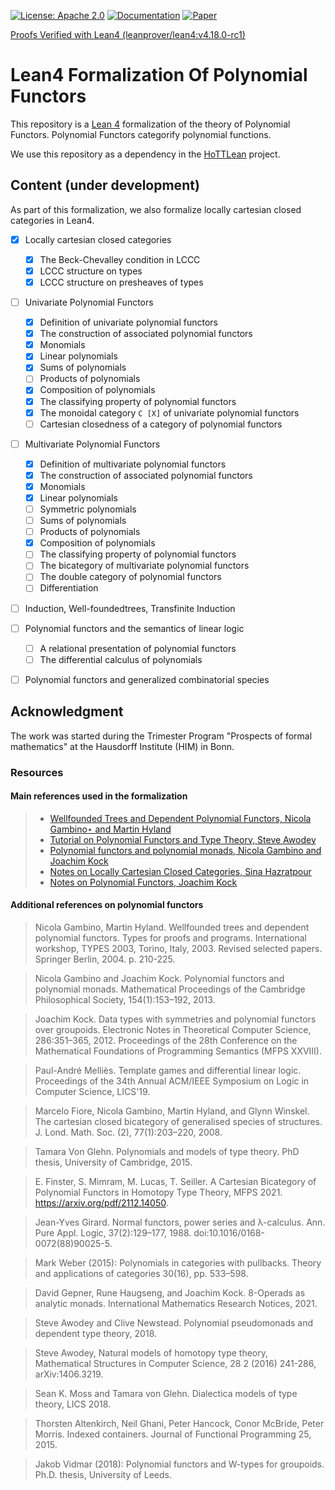 [![License: Apache 2.0](https://img.shields.io/badge/License-Apache_2.0-lightblue.svg)](https://opensource.org/licenses/Apache-2.0)
[![Documentation](https://img.shields.io/badge/Documentation-Passing-green)](https://sinhp.github.io/groupoid_model_in_lean4/docs/Poly/UvPoly.html)
[![Paper](https://img.shields.io/badge/Paper-WIP-blue)](https://sinhp.github.io/groupoid_model_in_lean4/blueprint/sect0005.html)

[Proofs Verified with Lean4 (leanprover/lean4:v4.18.0-rc1)](https://github.com/sinhp/LeanHomotopyFrobenius/blob/master/lean-toolchain)

# Lean4 Formalization Of Polynomial Functors

This repository is a [Lean 4](https://github.com/leanprover/lean4) formalization of the theory of Polynomial Functors. Polynomial Functors categorify polynomial functions.

We use this repository as a dependency in the [HoTTLean](https://github.com/sinhp/groupoid_model_in_lean4) project.

## Content (under development)

As part of this formalization, we also formalize locally cartesian closed categories in Lean4.

- [x] Locally cartesian closed categories
  - [x] The Beck-Chevalley condition in LCCC
  - [x] LCCC structure on types
  - [x] LCCC structure on presheaves of types

- [ ] Univariate Polynomial Functors
  - [x] Definition of univariate polynomial functors
  - [x] The construction of associated polynomial functors
  - [x] Monomials
  - [x] Linear polynomials
  - [x] Sums of polynomials
  - [ ] Products of polynomials
  - [x] Composition of polynomials
  - [x] The classifying property of polynomial functors
  - [x] The monoidal category `C [X]` of univariate polynomial functors
  - [ ] Cartesian closedness of a category of polynomial functors

- [ ] Multivariate Polynomial Functors
  - [x] Definition of multivariate polynomial functors
  - [x] The construction of associated polynomial functors
  - [x] Monomials
  - [x] Linear polynomials
  - [ ] Symmetric polynomials
  - [ ] Sums of polynomials
  - [ ] Products of polynomials
  - [x] Composition of polynomials
  - [ ] The classifying property of polynomial functors
  - [ ] The bicategory of multivariate polynomial functors
  - [ ] The double category of polynomial functors
  - [ ] Differentiation

- [ ] Induction, Well-foundedtrees, Transfinite Induction

- [ ] Polynomial functors and the semantics of linear logic
  - [ ] A relational presentation of polynomial functors
  - [ ] The differential calculus of polynomials

- [ ] Polynomial functors and generalized combinatorial species

## Acknowledgment

The work was started during the Trimester Program "Prospects of formal mathematics" at the Hausdorff Institute (HIM) in Bonn.

### Resources

#### Main references used in the formalization

> - [Wellfounded Trees and Dependent Polynomial Functors, Nicola Gambino⋆ and Martin Hyland](https://www.dpmms.cam.ac.uk/~martin/Research/Publications/2004/gh04.pdf)
> - [Tutorial on Polynomial Functors and Type Theory, Steve Awodey](https://www.cmu.edu/dietrich/philosophy/hott/slides/polytutorial.pdf)
> - [Polynomial functors and polynomial monads, Nicola Gambino and Joachim Kock](https://arxiv.org/abs/0906.4931)
> - [Notes on Locally Cartesian Closed Categories, Sina Hazratpour](https://sinhp.github.io/files/CT/notes_on_lcccs.pdf)
> - [Notes on Polynomial Functors, Joachim Kock](https://mat.uab.cat/~kock/cat/polynomial.pdf)

#### Additional references on polynomial functors

> Nicola Gambino, Martin Hyland. Wellfounded trees and dependent polynomial functors.  Types for proofs and programs. International workshop, TYPES 2003, Torino, Italy, 2003. Revised selected papers. Springer Berlin, 2004. p. 210-225.

> Nicola Gambino and Joachim Kock. Polynomial functors and polynomial monads. Mathematical Proceedings of the Cambridge Philosophical Society, 154(1):153–192, 2013.

> Joachim Kock. Data types with symmetries and polynomial functors over groupoids. Electronic Notes in Theoretical Computer Science, 286:351–365, 2012. Proceedings of the 28th Conference on the Mathematical Foundations of Programming Semantics (MFPS XXVIII).

> Paul-André Melliès. Template games and differential linear logic. Proceedings of the 34th Annual ACM/IEEE Symposium on Logic in Computer Science, LICS'19.

> Marcelo Fiore, Nicola Gambino, Martin Hyland, and Glynn Winskel. The cartesian closed bicategory of generalised species of structures. J. Lond. Math. Soc. (2), 77(1):203–220, 2008.

> Tamara Von Glehn. Polynomials and models of type theory. PhD thesis, University of Cambridge, 2015.

> E. Finster, S. Mimram, M. Lucas, T. Seiller. A Cartesian Bicategory of Polynomial Functors in Homotopy Type Theory, MFPS 2021.  https://arxiv.org/pdf/2112.14050.

> Jean-Yves Girard. Normal functors, power series and λ-calculus. Ann. Pure Appl. Logic, 37(2):129–177, 1988. doi:10.1016/0168-0072(88)90025-5.

> Mark Weber (2015): Polynomials in categories with pullbacks. Theory and applications of categories 30(16), pp. 533–598.

> David Gepner, Rune Haugseng, and Joachim Kock. 8-Operads as analytic monads. International Mathematics Research Notices, 2021.

> Steve Awodey and Clive Newstead. Polynomial pseudomonads and dependent type theory, 2018.

> Steve Awodey, Natural models of homotopy type theory, Mathematical Structures in Computer Science, 28 2 (2016) 241-286, arXiv:1406.3219.

> Sean K. Moss and Tamara von Glehn. Dialectica models of type theory, LICS 2018.

> Thorsten Altenkirch, Neil Ghani, Peter Hancock, Conor McBride, Peter Morris. Indexed containers. Journal of Functional Programming 25, 2015.

> Jakob Vidmar (2018): Polynomial functors and W-types for groupoids. Ph.D. thesis, University of Leeds.

